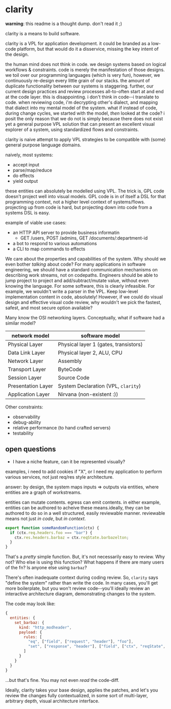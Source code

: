# clarity

**warning**: this readme is a thought dump. don't read it ;)

clarity is a means to build software.

clarity is a VPL for application development. it could be branded as a low-code
platform, but that would do it a disservice, missing the key intent of the
design.

the human mind does not think in code. we design systems based on logical
workflows & constraints. code is merely the manifestation of those designs. we
toil over our programming languages (which is very fun), however, we
continuously re-design every little grain of our stacks. the amount of duplicate
functionality between our systems is staggering. further, our current design
practices and review processes all-to-often start at and end at the code layer.
this is disappointing. i don't think in code--i translate to code. when
reviewing code, i'm decrypting other's dialect, and mapping that dialect into my
mental model of the system. what if instead of code, during change cycles, we
started with the model, _then_ looked at the code? i posit the only reason that
we do not is simply because there does not exist yet a general purpose VPL
solution that can present an excellent visual explorer of a system, using
standardized flows and constraints.

clarity is naive attempt to apply VPL strategies to be compatible with (some)
general purpose language domains.

naively, most systems:

- accept input
- parse/map/reduce
- do effects
- yield output

these entities can absolutely be modelled using VPL. The trick is, GPL code
doesn't project well into visual models. GPL code is in of itself a DSL for that
programming context, not a higher level context of systems/flows. projecting up
from code is hard, but projecting down into code from a systems DSL is easy.

example of viable use cases:

- an HTTP API server to provide business informatin
  - GET /users, POST /admins, GET /documents/:department-id
- a bot to respond to various automations
- a CLI to map commands to effects

We care about the properties and capabilities of the system. Why should we even
bother _talking_ about code? For many applications in software engineering, we
should have a standard communication mechanisms on describing work streams, not
on codepaths. Engineers should be able to jump project to project and
add/subtract/mutate value, without even knowing the language. For some software,
this is clearly infeasible. For example, we wouldn't write a parser in the VPL.
Keep low-level implementation content in code, absolutely! However, if we could
do visual design and effective visual code review, why wouldn't we pick the
fastest, safest, and most secure option available?

Many know the OSI networking layers. Conceptually, what if software had a
similar model?

| network model      | software model                        |
| ------------------ | ------------------------------------- |
| Physical Layer     | Physical layer 1 (gates, transistors) |
| Data Link Layer    | Physical layer 2, ALU, CPU            |
| Network Layer      | Assembly                              |
| Transport Layer    | ByteCode                              |
| Session Layer      | Source Code                           |
| Presentation Layer | System Declaration (VPL, `clarity`)   |
| Application Layer  | Nirvana (non-existent :))             |

Other constraints:

- observability
- debug-ability
- relative performance (to hand crafted servers)
- testability

## open questions

- I have a niche feature, can it be represented visually?

examples, i need to add cookies if "X", or I need my application to perform
various services, not just req/res style architecture.

answer: by design, the system maps inputs => outputs via entities, where
entities are a graph of workstreams.

entities can mutate contents. egress can emit contents. in either example,
entities can be authored to acheive these means.ideally, they can be authored to
do so in a well structured, easily reviewable manner. reviewable means not just
_in code_, but _in context_.

```js
export function someRandomFunction(ctx) {
  if (ctx.req.headers.foo === "bar") {
    ctx.res.headers.barbaz = ctx.reqState.barbazelton;
  }
}
```

That's a _pretty_ simple function. But, it's not necessarily easy to review. Why
not? Who else is using this function? What happens if there are many users of
the fn? Is anyone else using `barbaz`?

There's often inadequate context during coding review. So, `clarity` says
"define the system" rather than write the code. In many cases, you'll get more
boilerplate, but you won't review code--you'll ideally review an interactive
architecture diagram, demonstrating changes to the system.

The code may look like:

```js
{
  entities: {
    set_barbaz: {
      kind: "http_modheader",
      payload: {
        rules: [
          "eq", ["field", ["request", "header"], "foo"],
          "set", ["response", "header"], ["field", ["ctx", "reqState", "barbazelton"]]
        ]
      }
    }
  }
}
```

...but that's fine. You may not even _read_ the code-diff.

Ideally, clarity takes your base design, applies the patches, and let's you
review the changes fully contextualized, in some sort of multi-layer, arbitrary
depth, visual architecture interface.

